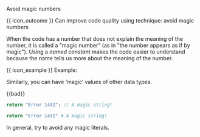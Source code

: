 <span id="title">Avoid magic numbers</span>

<span id="prereqs"></span>

<span id="outcomes">{{ icon_outcome }} Can improve code quality using technique: avoid magic numbers </span>

<div id="body">

When the code has a number that does not explain the meaning of the number, it is called a "magic number" (as in "the number appears as if by magic"). Using a <tooltip content="e.g., `PI`">_named constant_</tooltip> makes the code easier to understand because the name tells us more about the meaning of the number.

<box>

{{ icon_example }} Example:

<div class="alt-java">

<include src="example-java.md" />

</div>
<div class="alt-python">

<include src="example-python.md" />

</div>

</box>

Similarly, you can have ‘magic’ values of other data types.

<box>

{{bad}}

<div class="alt-java">

```java
return "Error 1432"; // A magic string!
```

</div>
<div class="alt-python">

```python
return "Error 1432" # A magic string!
```

</div>



</box>

In general, try to avoid any magic literals.
</div>

<div id="extras">
</div>
